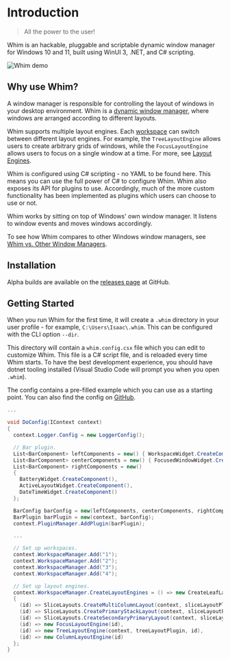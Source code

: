 # Introduction

> All the power to the user!

Whim is an hackable, pluggable and scriptable dynamic window manager for Windows 10 and 11, built using WinUI 3, .NET, and C# scripting.

![Whim demo](/images/demo.gif)

## Why use Whim?

A window manager is responsible for controlling the layout of windows in your desktop environment. Whim is a [dynamic window manager](https://en.wikipedia.org/wiki/Dynamic_window_manager), where windows are arranged according to different layouts.

Whim supports multiple layout engines. Each [workspace](concepts/workspaces.md) can switch between different layout engines. For example, the `TreeLayoutEngine` allows users to create arbitrary grids of windows, while the `FocusLayoutEngine` allows users to focus on a single window at a time. For more, see [Layout Engines](layout-engines.md).

Whim is configured using C# scripting - no YAML to be found here. This means you can use the full power of C# to configure Whim. Whim also exposes its API for plugins to use. Accordingly, much of the more custom functionality has been implemented as plugins which users can choose to use or not.

Whim works by sitting on top of Windows' own window manager. It listens to window events and moves windows accordingly.

To see how Whim compares to other Windows window managers, see [Whim vs. Other Window Managers](comparison.md).

## Installation

Alpha builds are available on the [releases page](https://github.com/dalyIsaac/Whim/releases) at GitHub.

## Getting Started

When you run Whim for the first time, it will create a `.whim` directory in your user profile - for example, `C:\Users\Isaac\.whim`. This can be configured with the CLI option `--dir`.

This directory will contain a `whim.config.csx` file which you can edit to customize Whim. This file is a C# script file, and is reloaded every time Whim starts. To have the best development experience, you should have dotnet tooling installed (Visual Studio Code will prompt you when you open `.whim`).

The config contains a pre-filled example which you can use as a starting point. You can also find the config on [GitHub](https://github.com/dalyIsaac/Whim/blob/main/src/Whim/Template/whim.config.csx).

```csharp
...

void DoConfig(IContext context)
{
  context.Logger.Config = new LoggerConfig();

  // Bar plugin.
  List<BarComponent> leftComponents = new() { WorkspaceWidget.CreateComponent() };
  List<BarComponent> centerComponents = new() { FocusedWindowWidget.CreateComponent() };
  List<BarComponent> rightComponents = new()
  {
    BatteryWidget.CreateComponent(),
    ActiveLayoutWidget.CreateComponent(),
    DateTimeWidget.CreateComponent()
  };

  BarConfig barConfig = new(leftComponents, centerComponents, rightComponents);
  BarPlugin barPlugin = new(context, barConfig);
  context.PluginManager.AddPlugin(barPlugin);

  ...

  // Set up workspaces.
  context.WorkspaceManager.Add("1");
  context.WorkspaceManager.Add("2");
  context.WorkspaceManager.Add("3");
  context.WorkspaceManager.Add("4");

  // Set up layout engines.
  context.WorkspaceManager.CreateLayoutEngines = () => new CreateLeafLayoutEngine[]
  {
    (id) => SliceLayouts.CreateMultiColumnLayout(context, sliceLayoutPlugin, id, 1, 2, 0),
    (id) => SliceLayouts.CreatePrimaryStackLayout(context, sliceLayoutPlugin, id),
    (id) => SliceLayouts.CreateSecondaryPrimaryLayout(context, sliceLayoutPlugin, id),
    (id) => new FocusLayoutEngine(id),
    (id) => new TreeLayoutEngine(context, treeLayoutPlugin, id),
    (id) => new ColumnLayoutEngine(id)
  };
}
```
